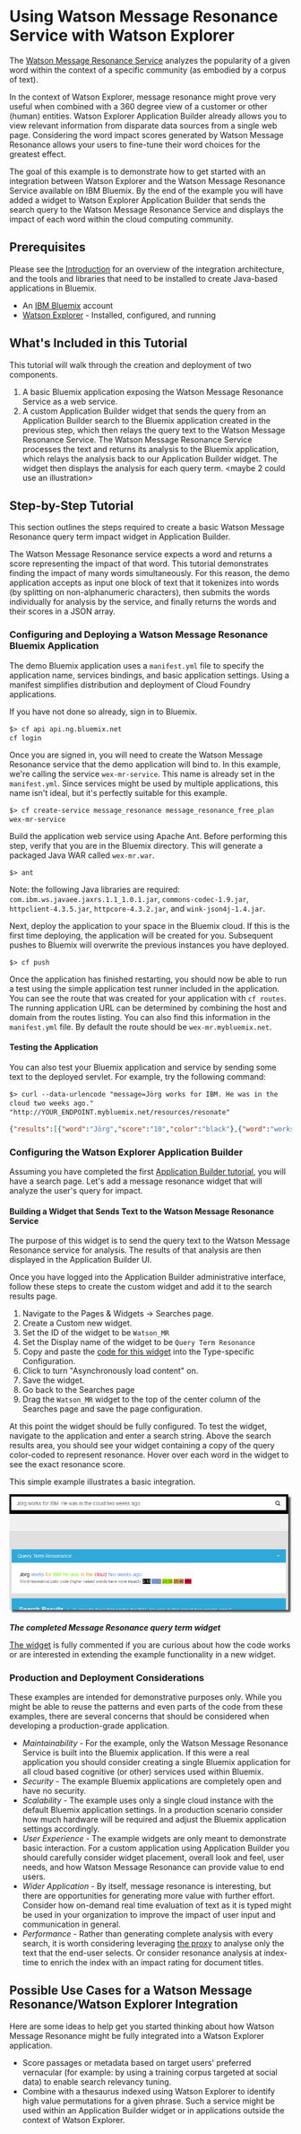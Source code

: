 # Using Watson Message Resonance Service with Watson Explorer

The [Watson Message Resonance Service](http://www.ibm.com/smarterplanet/us/en/ibmwatson/developercloud/message-resonance.html) analyzes the popularity of a given word within the context of a specific community (as embodied by a corpus of text).

In the context of Watson Explorer, message resonance might prove very useful when combined with a 360 degree view of a customer or other (human) entities. Watson Explorer Application Builder already allows you to view relevant information from disparate data sources from a single web page. Considering the word impact scores generated by Watson Message Resonance allows your users to fine-tune their word choices for the greatest effect.

The goal of this example is to demonstrate how to get started with an integration between Watson Explorer and the Watson Message Resonance Service available on IBM Bluemix. By the end of the example you will have added a widget to Watson Explorer Application Builder that sends the search query to the Watson Message Resonance Service and displays the impact of each word within the cloud computing community.



## Prerequisites
Please see the [Introduction](/README.md) for an overview of the integration architecture, and the tools and libraries that need to be installed to create Java-based applications in Bluemix.

- An [IBM Bluemix](https://ace.ng.bluemix.net/) account
- [Watson Explorer](http://www-01.ibm.com/support/knowledgecenter/SS8NLW_10.0.0/com.ibm.swg.im.infosphere.dataexpl.install.doc/c_install_wrapper.html) - Installed, configured, and running

## What's Included in this Tutorial

This tutorial will walk through the creation and deployment of two components.

1. A basic Bluemix application exposing the Watson Message Resonance Service as a web service.
2. A custom Application Builder widget that sends the query from an Application Builder search to the Bluemix application created in the previous step, which then relays the query text to the Watson Message Resonance Service.  The Watson Message Resonance Service processes the text and returns its analysis to the Bluemix application, which relays the analysis back to our Application Builder widget.  The widget then displays the analysis for each query term.
<maybe 2 could use an illustration>


## Step-by-Step Tutorial

This section outlines the steps required to create a basic Watson Message Resonance query term impact widget in Application Builder.

The Watson Message Resonance service expects a word and returns a score representing the impact of that word.  This tutorial demonstrates finding the impact of many words simultaneously.  For this reason, the demo application accepts as input one block of text that it tokenizes into words (by splitting on non-alphanumeric characters), then submits the words individually for analysis by the service, and finally returns the words and their scores in a JSON array.

   
### Configuring and Deploying a Watson Message Resonance Bluemix Application

The demo Bluemix application uses a `manifest.yml` file to specify the application name, services bindings, and basic application settings.  Using a manifest simplifies distribution and deployment of Cloud Foundry applications.

If you have not done so already, sign in to Bluemix.

```
$> cf api api.ng.bluemix.net
cf login
```


Once you are signed in, you will need to create the Watson Message Resonance service that the demo application will bind to.  In this example, we're calling the service `wex-mr-service`. This name is already set in the `manifest.yml`.  Since services might be used by multiple applications, this name isn't ideal, but it's perfectly suitable for this example.

```
$> cf create-service message_resonance message_resonance_free_plan wex-mr-service
```


Build the application web service using Apache Ant. Before performing this step, verify that you are in the Bluemix directory. This will generate a packaged Java WAR called `wex-mr.war`.

```
$> ant
```

Note: the following Java libraries are required: `com.ibm.ws.javaee.jaxrs.1.1_1.0.1.jar`, `commons-codec-1.9.jar`, `httpclient-4.3.5.jar`, `httpcore-4.3.2.jar`, and `wink-json4j-1.4.jar`.


Next, deploy the application to your space in the Bluemix cloud.  If this is the first time deploying, the application will be created for you.  Subsequent pushes to Bluemix will overwrite the previous instances you have deployed.

```
$> cf push
```


Once the application has finished restarting, you should now be able to run a test using the simple application test runner included in the application.  You can see the route that was created for your application with `cf routes`.  The running application URL can be determined by combining the host and domain from the routes listing.  You can also find this information in the `manifest.yml` file. By default the route should be `wex-mr.mybluemix.net`.

#### Testing the Application

You can also test your Bluemix application and service by sending some text to the deployed servlet.  For example, try the following command:

```
$> curl --data-urlencode "message=Jörg works for IBM. He was in the cloud two weeks ago." "http://YOUR_ENDPOINT.mybluemix.net/resources/resonate"
```
```JSON
{"results":[{"word":"Jörg","score":"10","color":"black"},{"word":"works","score":"16","color":"cornflowerblue"},{"word":"for","score":"35","color":"goldenrod"},{"word":"IBM","score":"29","color":"lawngreen"},{"word":"He","score":"23","color":"lawngreen"},{"word":"was","score":"26","color":"lawngreen"},{"word":"in","score":"37","color":"goldenrod"},{"word":"the","score":"40","color":"goldenrod"},{"word":"cloud","score":"42","color":"crimson"},{"word":"two","score":"20","color":"cornflowerblue"},{"word":"weeks","score":"15","color":"cornflowerblue"},{"word":"ago","score":"16","color":"cornflowerblue"}]}
```


### Configuring the Watson Explorer Application Builder

Assuming you have completed the first [Application Builder tutorial](http://www-01.ibm.com/support/knowledgecenter/SS8NLW_9.0.0/com.ibm.swg.im.infosphere.dataexpl.appbuilder.doc/c_de-ab-devapp-tutorial.html), you will have a search page.  Let's add a message resonance widget that will analyze the user's query for impact. 

#### Building a Widget that Sends Text to the Watson Message Resonance Service

The purpose of this widget is to send the query text to the Watson Message Resonance service for analysis. The results of that analysis are then displayed in the Application Builder UI.

Once you have logged into the Application Builder administrative interface, follow these steps to create the custom widget and add it to the search results page.

1. Navigate to the Pages & Widgets -> Searches page.
2. Create a Custom new widget.
3. Set the ID of the widget to be `Watson_MR`
4. Set the Display name of the widget to be `Query Term Resonance`
5. Copy and paste the [code for this widget](ApplicationBuilder/MessageResonance.erb) into the Type-specific Configuration.
6. Click to turn "Asynchronously load content" on.
7. Save the widget.
8. Go back to the Searches page
9. Drag the `Watson_MR` widget to the top of the center column of the Searches page and save the page configuration.

At this point the widget should be fully configured.  To test the widget, navigate to the application and enter a search string.  Above the search results area, you should see your widget containing a copy of the query color-coded to represent resonance.  Hover over each word in the widget to see the exact resonance score.

This simple example illustrates a basic integration.

![Screen shot of "Watson Message Resonance" widget.](ApplicationBuilder/watson-message-resonance-widget.png)

__*The completed Message Resonance query term widget*__

[The widget](ApplicationBuilder/MessageResonance.erb) is fully commented if you are curious about how the code works or are interested in extending the example functionality in a new widget.


### Production and Deployment Considerations

These examples are intended for demonstrative purposes only.  While you might be able to reuse the patterns and even parts of the code from these examples, there are several concerns that should be considered when developing a production-grade application.

- _Maintainability_ - For the example, only the Watson Message Resonance Service is built into the Bluemix application. If this were a real application you should consider creating a single Bluemix application for all cloud based cognitive (or other) services used within Bluemix.
- _Security_ - The example Bluemix applications are completely open and have no security.
- _Scalability_ - The example uses only a single cloud instance with the default Bluemix application settings.  In a production scenario consider how much hardware will be required and adjust the Bluemix application settings accordingly.
- _User Experience_ - The example widgets are only meant to demonstrate basic interaction. For a custom application using Application Builder you should carefully consider widget placement, overall look and feel, user needs, and how Watson Message Resonance can provide value to end users.
- _Wider Application_ - By itself, message resonance is interesting, but there are opportunities for generating more value with further effort. Consider how on-demand real time evaluation of text as it is typed might be used in your organization to improve the impact of user input and communication in general.
- _Performance_ - Rather than generating complete analysis with every search, it is worth considering leveraging [the proxy](/proxy/) to analyse only the text that the end-user selects.  Or consider resonance analysis at index-time to enrich the index with an impact rating for document titles.


## Possible Use Cases for a Watson Message Resonance/Watson Explorer Integration
 Here are some ideas to help get you started thinking about how Watson Message Resonance might be fully integrated into a Watson Explorer application.

- Score passages or metadata based on target users' preferred vernacular (for example: by using a training corpus targeted at social data) to enable search relevancy tuning.
- Combine with a thesaurus indexed using Watson Explorer to identify high value permutations for a given phrase.  Such a service might be used within an Application Builder widget or in applications outside the context of Watson Explorer.
